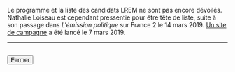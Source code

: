 Le programme et la liste des candidats LREM ne sont pas encore dévoilés.  
Nathalie Loiseau est cependant pressentie pour être tête de liste, suite à son passage dans *L'émission politique* sur France 2 le 14 mars 2019.
[Un site de campagne](https://eu-renaissance.org/fr) a été lancé le 7 mars 2019.

<hr>
<h2><button class="btn btn-default btn-sm" onclick="lremclose()">Fermer</button></h2>